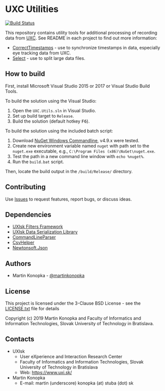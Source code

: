 # UXC Utilities
[![Build Status](https://dev.azure.com/uxifiit/UXC/_apis/build/status/uxifiit.UXC.Utils?branchName=master)](https://dev.azure.com/uxifiit/UXC/_build/latest?definitionId=8&branchName=master)

This repository contains utility tools for additional processing of recording data from [UXC](https://github.com/uxifiit/UXC). 
See README in each project to find out more information:
* [CorrectTimestamps](src/UXC.Utils.CorrectTimestamps) - use to synchronize timestamps in data, especially eye tracking data from UXC.
* [Select](src/UXC.Utils.Select) - use to split large data files.

## How to build

First, install Microsoft Visual Studio 2015 or 2017 or Visual Studio Build Tools.

To build the solution using the Visual Studio: 
1. Open the `UXC.Utils.sln` in Visual Studio.
2. Set up build target to `Release`.
3. Build the solution (default hotkey <kbd>F6</kbd>).

To build the solution using the included batch script: 
1. Download [NuGet Windows Commandline](https://www.nuget.org/downloads), v4.9.x were tested.
2. Create new environment variable named `nuget` with path set to the `nuget.exe` executable, e.g., `C:\Program Files (x86)\NuGet\nuget.exe`.
3. Test the path in a new command line window with `echo %nuget%`.
4. Run the `build.bat` script.

Then, locate the build output in the `/build/Release/` directory.

## Contributing

Use [Issues](issues) to request features, report bugs, or discuss ideas.

## Dependencies

* [UXIsk Filters Framework](https://github.com/uxifiit/Filters)
* [UXIsk Data Serialization Library](https://github.com/uxifiit/UXI.Serialization)
* [CommandLineParser](https://github.com/commandlineparser/commandline)
* [CsvHelper](https://github.com/JoshClose/CsvHelper)
* [Newtonsoft.Json](https://www.newtonsoft.com/json)

## Authors

* Martin Konopka - [@martinkonopka](https://github.com/martinkonopka)

## License

This project is licensed under the 3-Clause BSD License - see the [LICENSE.txt](LICENSE.txt) file for details

Copyright (c) 2019 Martin Konopka and Faculty of Informatics and Information Technologies, Slovak University of Technology in Bratislava.

## Contacts

* UXIsk 
  * User eXperience and Interaction Research Center
  * Faculty of Informatics and Information Technologies, Slovak University of Technology in Bratislava
  * Web: https://www.uxi.sk/
* Martin Konopka
  * E-mail: martin (underscore) konopka (at) stuba (dot) sk

